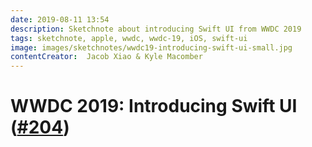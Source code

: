 ```yaml
---
date: 2019-08-11 13:54
description: Sketchnote about introducing Swift UI from WWDC 2019
tags: sketchnote, apple, wwdc, wwdc-19, iOS, swift-ui
image: images/sketchnotes/wwdc19-introducing-swift-ui-small.jpg
contentCreator:  Jacob Xiao & Kyle Macomber 
---
```


# WWDC 2019: Introducing Swift UI ([#204](https://developer.apple.com/wwdc19/204))

